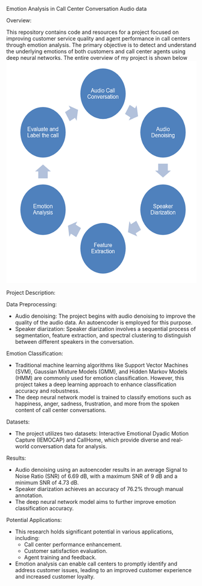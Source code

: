 Emotion Analysis in Call Center Conversation Audio data

Overview:

This repository contains code and resources for a project focused on improving customer service quality and agent performance in call centers through emotion analysis. The primary objective is to detect and understand the underlying emotions of both customers and call center agents using deep neural networks. The entire overview of my project is shown below
![Overview](https://github.com/Basheer22EE65R19/Emotion_Analysis_of_Call_Center_Conversation_Audio_data/blob/main/Images/Overview.png?raw=true)

Project Description:

Data Preprocessing:
- Audio denoising: The project begins with audio denoising to improve the quality of the audio data. An autoencoder is employed for this purpose.
- Speaker diarization: Speaker diarization involves a sequential process of segmentation, feature extraction, and spectral clustering to distinguish between different speakers in the conversation.

Emotion Classification:
- Traditional machine learning algorithms like Support Vector Machines (SVM), Gaussian Mixture Models (GMM), and Hidden Markov Models (HMM) are commonly used for emotion classification. However, this project takes a deep learning approach to enhance classification accuracy and robustness.
- The deep neural network model is trained to classify emotions such as happiness, anger, sadness, frustration, and more from the spoken content of call center conversations.

Datasets:
- The project utilizes two datasets: Interactive Emotional Dyadic Motion Capture (IEMOCAP) and CallHome, which provide diverse and real-world conversation data for analysis.

Results:
- Audio denoising using an autoencoder results in an average Signal to Noise Ratio (SNR) of 6.69 dB, with a maximum SNR of 9 dB and a minimum SNR of 4.73 dB.
- Speaker diarization achieves an accuracy of 76.2% through manual annotation.
- The deep neural network model aims to further improve emotion classification accuracy.

Potential Applications:
- This research holds significant potential in various applications, including:
  - Call center performance enhancement.
  - Customer satisfaction evaluation.
  - Agent training and feedback.
- Emotion analysis can enable call centers to promptly identify and address customer issues, leading to an improved customer experience and increased customer loyalty.
